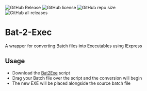 ![GitHub Release](https://img.shields.io/github/v/release/amakvana/Bat-2-Exec?style=for-the-badge&logo=appveyor)
![GitHub license](https://img.shields.io/github/license/amakvana/Bat-2-Exec?style=for-the-badge&logo=appveyor)
![GitHub repo size](https://img.shields.io/github/repo-size/amakvana/Bat-2-Exec?style=for-the-badge&logo=appveyor)
![GitHub all releases](https://img.shields.io/github/downloads/amakvana/Bat-2-Exec/total?style=for-the-badge&logo=appveyor)

# Bat-2-Exec
A wrapper for converting Batch files into Executables using IExpress 

## Usage
* Download the [Bat2Exe](https://github.com/amakvana/Bat-2-Exec/releases/download/v1.0/Bat2Exe.bat) script
* Drag your Batch file over the script and the conversion will begin 
* The new EXE will be placed alongside the source batch file 
